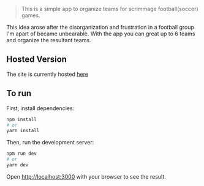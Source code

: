 >This is a simple app to organize teams for scrimmage football(soccer) games.


This idea arose after the disorganization and frustration in a football group I'm apart of became unbearable. With the app you can great up to 6 teams and organize the resultant teams.


## Hosted Version
The site is currently hosted [here](https://zippy-manatee-09a769.netlify.app/)

## To run

First, install dependencies:

```bash
npm install
# or
yarn install
```

Then, run the development server:

```bash
npm run dev
# or
yarn dev
```

Open [http://localhost:3000](http://localhost:3000) with your browser to see the result.

